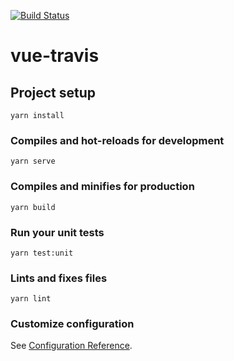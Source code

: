 [![Build Status](https://travis-ci.org/mheere/vue-travis.svg?branch=master)](https://travis-ci.org/mheere/vue-travis)
# vue-travis

## Project setup
```
yarn install
```

### Compiles and hot-reloads for development
```
yarn serve
```

### Compiles and minifies for production
```
yarn build
```

### Run your unit tests
```
yarn test:unit
```

### Lints and fixes files
```
yarn lint
```

### Customize configuration
See [Configuration Reference](https://cli.vuejs.org/config/).
